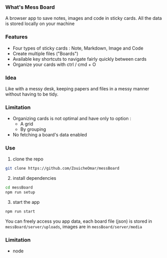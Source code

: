 <!-- @format -->

### What's Mess Board

A browser app to save notes, images and code in sticky cards.
All the data is stored locally on your machine

### Features

-  Four types of sticky cards : Note, Markdown, Image and Code
-  Create multiple files ("Boards")
-  Available key shortcuts to navigate fairly quickly between cards
-  Organize your cards with ctrl / cmd + O

### Idea

Like with a messy desk, keeping papers and files in a messy manner without having to be tidy.

### Limitation

-  Organizing cards is not optimal and have only to option :
   -  A grid
   -  By grouping
-  No fetching a board's data enabled

### Use

1. clone the repo

```bash
git clone https://github.com/ZouicheOmar/messBoard
```

2. install dependencies

```bash
cd messBoard
npm run setup
```

3. start the app

```bash
npm run start
```

You can freely access you app data, each board file (json) is stored in `messBoard/server/uploads`, images are in `messBoard/server/media`

### Limitation

-  node
